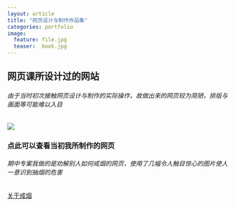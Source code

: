 ```yaml
---
layout: article
title: "网页设计与制作作品集"
categories: portfolio
image: 
  feature: file.jpg
  teaser:  book.jpg
---
```


## 网页课所设计过的网站

###### 由于当时初次接触网页设计与制作的实际操作，故做出来的网页较为简陋，排版与画面等可能难以入目

<img src="https://HTGchouse.github.io/images/first web.jpg">

### 点此可以查看当初我所制作的网页

###### 期中专案我做的是劝解别人如何戒烟的网页，使用了几幅令人触目惊心的图片使人一意识到抽烟的危害

[关于戒烟](https://HTGchouse.github.io/portfolio/web/index.html)



